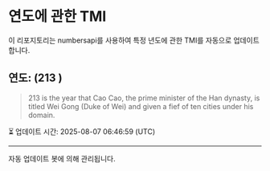 
# 연도에 관한 TMI

이 리포지토리는 numbersapi를 사용하여 특정 년도에 관한 TMI를 자동으로 업데이트합니다.

## 연도: (213 )
> 213 is the year that Cao Cao, the prime minister of the Han dynasty, is titled Wei Gong (Duke of Wei) and given a fief of ten cities under his domain.

⏳ 업데이트 시간: 2025-08-07 06:46:59 (UTC)

---
자동 업데이트 봇에 의해 관리됩니다.
